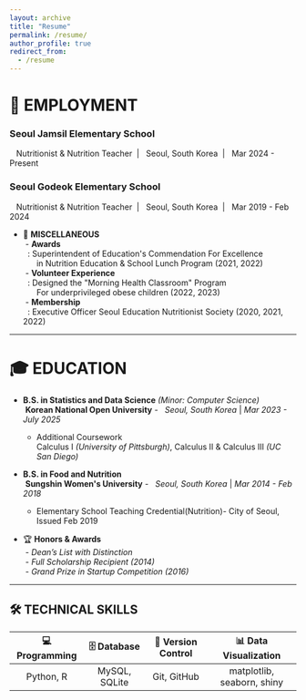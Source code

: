 ```yaml
---
layout: archive
title: "Resume"
permalink: /resume/
author_profile: true
redirect_from:
  - /resume
---
```


# 💼 EMPLOYMENT
### Seoul Jamsil Elementary School    
&nbsp;&nbsp; Nutritionist & Nutrition Teacher &nbsp;| &nbsp; Seoul, South Korea &nbsp;| &nbsp; Mar 2024 - Present    
### Seoul Godeok Elementary School    
&nbsp;&nbsp; Nutritionist & Nutrition Teacher  &nbsp;| &nbsp; Seoul, South Korea &nbsp;| &nbsp; Mar 2019 - Feb 2024    
 

- 🏅 **MISCELLANEOUS**  
&nbsp;- **Awards**  
&nbsp; : Superintendent of Education's Commendation For Excellence  
&nbsp;&nbsp;&nbsp;&nbsp;&nbsp; in Nutrition Education & School Lunch Program (2021, 2022)  
&nbsp;- **Volunteer Experience**  
&nbsp; : Designed the "Morning Health Classroom" Program   
&nbsp;&nbsp;&nbsp;&nbsp;&nbsp; For underprivileged obese children (2022, 2023)  
&nbsp;- **Membership**  
&nbsp; : Executive Officer Seoul Education Nutritionist Society (2020, 2021, 2022)

---

# 🎓 EDUCATION

- **B.S. in Statistics and Data Science** *(Minor: Computer Science)*  
&nbsp;**Korean National Open University**  - &nbsp; *Seoul, South Korea* |  *Mar 2023 - July 2025*  
  - Additional Coursework  
  Calculus Ⅰ *(University of Pittsburgh)*, Calculus Ⅱ & Calculus Ⅲ *(UC San Diego)*  

- **B.S. in Food and Nutrition**  
&nbsp;**Sungshin Women's University**  - &nbsp; *Seoul, South Korea* |  *Mar 2014 - Feb 2018*  
  - Elementary School Teaching Credential(Nutrition)- City of Seoul, Issued Feb 2019
  
-  🏆 **Honors & Awards**  
&nbsp;- *Dean’s List with Distinction*  
&nbsp;- *Full Scholarship Recipient (2014)*  
&nbsp;- *Grand Prize in Startup Competition (2016)*  

---

## 🛠 TECHNICAL SKILLS

| 💻 Programming | 🗄 Database  | 📝 Version Control | 📊 Data Visualization  | 
|:---:|:---:|:---:|:---:|
| Python, R |  MySQL, SQLite  | Git, GitHub | matplotlib, seaborn, shiny  |
